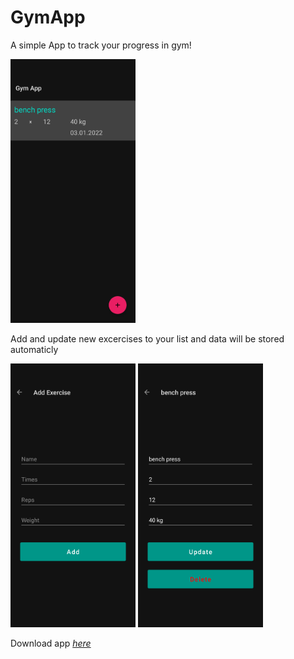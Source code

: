 # GymApp

A simple App to track your progress in gym!

<img src="app/for_git/main.png" alt="app picture" style="width:200px;"/>

Add and update new excercises to your list and data will be stored automaticly

<img src="app/for_git/add.png" alt="add picture" style="width:200px;"/>

<img src="app/for_git/update_delete.png" alt="update delete picture" style="width:200px;"/>

Download app [*here*](app/release/app-release.apk)
